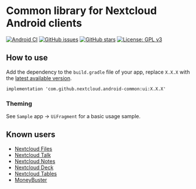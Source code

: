 # Common library for Nextcloud Android clients

[![Android CI](https://github.com/nextcloud/android-common/workflows/Assemble/badge.svg)](https://github.com/nextcloud/android-common/actions)
[![GitHub issues](https://img.shields.io/github/issues/nextcloud/android-common.svg)](https://github.com/nextcloud/android-common/issues)
[![GitHub stars](https://img.shields.io/github/stars/nextcloud/android-common.svg)](https://github.com/nextcloud/android-common/stargazers)
[![License: GPL v3](https://img.shields.io/badge/License-GPL%20v3-blue.svg)](https://www.gnu.org/licenses/gpl-3.0)

## How to use

Add the dependency to the `build.gradle` file of your app, replace `X.X.X` with the [latest available version](https://github.com/nextcloud/android-common/releases).

```
implementation 'com.github.nextcloud.android-common:ui:X.X.X'
```

### Theming

See `Sample` app → `UiFragment` for a basic usage sample.

## Known users

- [Nextcloud Files](https://github.com/nextcloud/android)
- [Nextcloud Talk](https://github.com/nextcloud/talk-android/)
- [Nextcloud Notes](https://github.com/nextcloud/notes-android)
- [Nextcloud Deck](https://github.com/stefan-niedermann/nextcloud-deck)
- [Nextcloud Tables](https://github.com/stefan-niedermann/nextcloud-tables)
- [MoneyBuster](https://gitlab.com/eneiluj/moneybuster)
